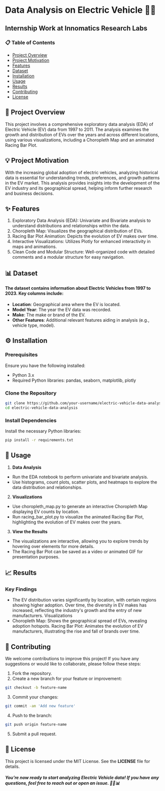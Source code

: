 #  Data Analysis on Electric Vehicle 🚗🔋

## Internship Work at Innomatics Research Labs

### 📋 Table of Contents
- [Project Overview](#project-overview)
- [Project Motivation](#project-motivation)
- [Features](#features)
- [Dataset](#dataset)
- [Installation](#installation)
- [Usage](#usage)
- [Results](#results)
- [Contributing](#contributing)
- [License](#license)

## 📌 Project Overview
This project involves a comprehensive exploratory data analysis (EDA) of Electric Vehicle (EV) data from 1997 to 2011. The analysis examines the growth and distribution of EVs over the years and across different locations, using various visualizations, including a Choropleth Map and an animated Racing Bar Plot.

## 💡 Project Motivation
With the increasing global adoption of electric vehicles, analyzing historical data is essential for understanding trends, preferences, and growth patterns in the EV market. This analysis provides insights into the development of the EV industry and its geographical spread, helping inform further research and business decisions.

## ✨ Features
1. Exploratory Data Analysis (EDA): Univariate and Bivariate analysis to understand distributions and relationships within the data.
2. Choropleth Map: Visualizes the geographical distribution of EVs.
3. Racing Bar Plot Animation: Depicts the evolution of EV makes over time.
4. Interactive Visualizations: Utilizes Plotly for enhanced interactivity in maps and animations.
5. Clean Code and Modular Structure: Well-organized code with detailed comments and a modular structure for easy navigation.
   
## 📊 Dataset
#### The dataset contains information about Electric Vehicles from 1997 to 2023. Key columns include:
- **Location**: Geographical area where the EV is located.
- **Model Year**: The year the EV data was recorded.
- **Make**: The make or brand of the EV.
- **Other Features**: Additional relevant features aiding in analysis (e.g., vehicle type, model).
 
## ⚙️ Installation
### Prerequisites
Ensure you have the following installed:
- Python 3.x
- Required Python libraries: pandas, seaborn, matplotlib, plotly

### Clone the Repository
```bash
git clone https://github.com/your-username/electric-vehicle-data-analysis.git
cd electric-vehicle-data-analysis
```
### Install Dependencies
Install the necessary Python libraries:
```bash
pip install -r requirements.txt
```
## 🚀 Usage
1. **Data Analysis**
- Run the EDA notebook to perform univariate and bivariate analysis.
- Use histograms, count plots, scatter plots, and heatmaps to explore the data distribution and relationships.
2. **Visualizations**
- Use choropleth_map.py to generate an interactive Choropleth Map displaying EV counts by location.
- Run racing_bar_plot.py to visualize the animated Racing Bar Plot, highlighting the evolution of EV makes over the years.
3. **View the Results**
- The visualizations are interactive, allowing you to explore trends by hovering over elements for more details.
- The Racing Bar Plot can be saved as a video or animated GIF for presentation purposes.
## 📈 Results
### Key Findings
- The EV distribution varies significantly by location, with certain regions showing higher adoption.
Over time, the diversity in EV makes has increased, reflecting the industry's growth and the entry of new manufacturers.
Visualizations
- Choropleth Map: Shows the geographical spread of EVs, revealing adoption hotspots.
Racing Bar Plot: Animates the evolution of EV manufacturers, illustrating the rise and fall of brands over time.
## 🤝 Contributing
We welcome contributions to improve this project! If you have any suggestions or would like to collaborate, please follow these steps:
1. Fork the repository.
2. Create a new branch for your feature or improvement:
```bash
git checkout -b feature-name
```
3. Commit your changes:
``` bash
git commit -am 'Add new feature'
```
4. Push to the branch:
```bash
git push origin feature-name
```
5. Submit a pull request.

## 📜 License
This project is licensed under the MIT License. See the **LICENSE** file for details.

##### You’re now ready to start analyzing Electric Vehicle data! If you have any questions, feel free to reach out or open an issue. 🚗🔋📊
